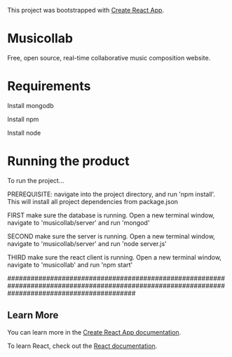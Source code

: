 This project was bootstrapped with [Create React App](https://github.com/facebook/create-react-app).

# Musicollab
Free, open source, real-time collaborative music composition website.

# Requirements
Install mongodb

Install npm

Install node

# Running the product
To run the project...

PREREQUISITE: navigate into the project directory, and run 'npm install'. This will install all project dependencies from package.json

FIRST make sure the database is running. Open a new terminal window, navigate to 'musicollab/server' and run 'mongod'

SECOND make sure the server is running. Open a new terminal window, navigate to 'musicollab/server' and run 'node server.js'

THIRD make sure the react client is running. Open a new terminal window, navigate to 'musicollab' and run 'npm start'

#################################################################################################################################################

## Learn More

You can learn more in the [Create React App documentation](https://facebook.github.io/create-react-app/docs/getting-started).

To learn React, check out the [React documentation](https://reactjs.org/).

